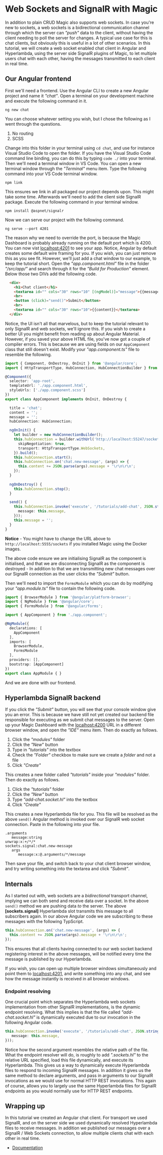 
# Web Sockets and SignalR with Magic

In addition to plain CRUD Magic also supports web sockets. In case you're new to sockets,
a web sockets is a bidirectional communication channel through which the server can _"push"_ data to the client,
without having the client needing to poll the server for changes. A typical use case for this is chat clients, but
obviously this is useful in a lot of other scenarios. In this tutorial, we will create a web socket enabled chat
client in Angular and Hyperlambda, using the server side SignalR plugins of Magic, to let multiple users chat
with each other, having the messages transmitted to each client in real time.

## Our Angular frontend

First we'll need a frontend. Use the Angular CLI to create a new Angular project and name it _"chat"_.
Open a terminal on your development machine and execute the following command in it.

```
ng new chat
```

You can choose whatever setting you wish, but I chose the following as I went through the questions.

1. No routing
2. SCSS

Change into this folder in your terminal using `cd chat`, and use for instance Visual Studio Code to open the
folder. If you have the Visual Studio Code command line binding, you can do this by typing `code ./` into
your terminal. Then we'll need a terminal window in VS Code. You can open a new terminal window through
the _"Terminal"_ menu item. Type the following command into your VS Code terminal window.

```
npm link
```

This ensures we link in all packaged our project depends upon. This might take some time. Afterwards we'll
need to add the client side SignalR package. Execute the following command in your terminal window.

```
npm install @aspnet/signalr
```

Now we can serve our project with the following command.

```
ng serve --port 4201
```

The reason why we need to override the port, is because the Magic Dashboard is probably already running
on the default port which is 4200. You can now vist [localhost:4201](http://localhost:4201/) to see
your app. Notice, Angular by default creates some default wire framing for you. If you wish, you can
just remove this as you see fit. However, we'll just add a chat window to our example, to keep the
tutorial short. Open the _"app.component.html"_ file in the folder _"/src/app/"_ and search through it
for the _"Build for Production"_ element. Below those two DIVs add the following code.

```html
  <div>
    <h1>Chat client</h1>
    <textarea id="" cols="30" rows="10" [(ngModel)]="message">{{message}}</textarea>
    <br>
    <button (click)="send()">Submit</button>
    <br>
    <textarea id="" cols="30" rows="10">{{content}}</textarea>
  </div>
```

Notice, the UI isn't all that marvelous, but to keep the tutorial relevant to only SignalR and
web sockets, we'll ignore this. If you wish to create a better UI you might benefit from reading up
about Angular Material. However, if you saved your above HTML file, you've now got a couple of
compiler errors. This is because we are using fields on our `AppComponent` class that still doesn't
exist. Modify your _"app.component.ts"_ file to resemble the following.

```typescript
import { Component, OnDestroy, OnInit } from '@angular/core';
import { HttpTransportType, HubConnection, HubConnectionBuilder } from '@aspnet/signalr';

@Component({
  selector: 'app-root',
  templateUrl: './app.component.html',
  styleUrls: ['./app.component.scss']
})
export class AppComponent implements OnInit, OnDestroy {

  title = 'chat';
  content = '';
  message = '';
  hubConnection: HubConnection;

  ngOnInit() {
    let builder = new HubConnectionBuilder();
    this.hubConnection = builder.withUrl('http://localhost:55247/sockets', {
      skipNegotiation: true,
      transport: HttpTransportType.WebSockets,
    }).build();
    this.hubConnection.start();
    this.hubConnection.on('chat.new-message', (args) => {
      this.content += JSON.parse(args).message + '\r\n\r\n';
    });
  }
  
  ngOnDestroy() {
    this.hubConnection.stop();
  }

  send() {
    this.hubConnection.invoke('execute', '/tutorials/add-chat', JSON.stringify({
      message: this.message,
    }));
    this.message = '';
  }
}
```

**Notice** - You might have to change the URL above to `http://localhost:5555/sockets` if you
installed Magic using the Docker images.

The above code ensure we are initialising SignalR as the component is initialised, and that we
are disconnecting SignalR as the component is destroyed - In addition to that we are transmitting new
chat messages over our SignalR connection as the user clicks the _"Submit"_ button.

Then we'll need to import the `FormsModule` which you can do by modifying your _"app.module.ts"_
file to contain the following code.

```typescript
import { BrowserModule } from '@angular/platform-browser';
import { NgModule } from '@angular/core';
import { FormsModule } from '@angular/forms';

import { AppComponent } from './app.component';

@NgModule({
  declarations: [
    AppComponent
  ],
  imports: [
    BrowserModule,
    FormsModule
  ],
  providers: [],
  bootstrap: [AppComponent]
})
export class AppModule { }
```

And we are done with our frontend.

## Hyperlambda SignalR backend

If you click the _"Submit"_ button, you will see that your console window give you an error. This
is because we have still not yet created our backend file responsible for executing as
we submit chat messages to the server. Open up your Magic Dashboard with the [localhost:4200](http://localhost:4200/)
URL in a different browser window, and open the _"IDE"_ menu item. Then do exactly as follows.

1. Click the _"modules"_ folder
2. Click the _"New_" button
3. Type in _"tutorials"_ into the textbox
4. Check the _"Folder"_ checkbox to make sure we create a _folder_ and not a file
5. Click _"Create"_

This creates a new folder called _"tutorials"_ inside your _"modules"_ folder. Then do exactly as follows.

1. Click the _"tutorials"_ folder
2. Click the _"New"_ button
3. Type _"add-chat.socket.hl"_ into the textbox
4. Click _"Create"_

This creates a new Hyperlambda file for you. This file will be resolved as the above `send()` Angular method
is invoked over our SignalR web socket connection. Paste in the following into your file.

```
.arguments
   message:string
unwrap:x:+/*/*
sockets.signal:chat.new-message
   args
      message:x:@.arguments/*/message
```

Then save your file, and switch back to your chat client browser window, and try writing something into
the textarea and click _"Submit"_.

## Internals

As I started out with, web sockets are a _bidirectional_ transport channel, implying we can both
send and receive data over a socket. In the above `send()` method we are pushing data _to_ the server.
The above **[sockets.signal]** Hyperlambda slot transmits this message to all subscribers again.
In our above Angular code we are subscribing to these messages with the following TypScript.

```typescript
this.hubConnection.on('chat.new-message', (args) => {
  this.content += JSON.parse(args).message + '\r\n\r\n';
});
```

This ensures that all clients having connected to our web socket backend registering interest in
the above messages, will be notified every time the message is published by our Hyperlambda.

If you wish, you can open up multiple browser windows simultaneously and point them
to [localhost:4201](http://localhost:4201/), and write something into any chat, and see how the
message instantly is received in all browser windows.

### Endpoint resolving

One crucial point which separates the Hyperlambda web sockets implementation from other
SignalR implementations, is the dynamic endpoint resolving. What this implies is that the file
called _"add-chat.socket.hl"_ is dynamically executed due to our invocation in the following
Angular code.

```typescript
this.hubConnection.invoke('execute', '/tutorials/add-chat', JSON.stringify({
   message: this.message,
}));
```

Notice how the second argument resembles the relative path of the file. What the endpoint
resolver will do, is roughly to add _".sockets.hl"_ to the relative URL specified, load
this file dynamically, and execute its Hyperlambda. This gives us a way to dynamically
execute Hyperlambda files to respond to incoming SignalR messages. In addition it gives
us the same method to declare arguments, and pass in arguments to our SignalR invocations
as we would use for normal HTTP REST invocations. This again of course, allows you to
largely use the same Hyperlambda files for SignalR endpoints as you would normally use
for HTTP REST endpoints.

## Wrapping up

In this tutorial we created an Angular chat client. For transport we used SignalR,
and on the server side we used dynamically resolved Hyperlambda files to receive messages.
In addition we published our messages over a SignalR / Web Sockets connection, to allow
multiple clients chat with each other in real time.

* [Documentation](/documentation/)
